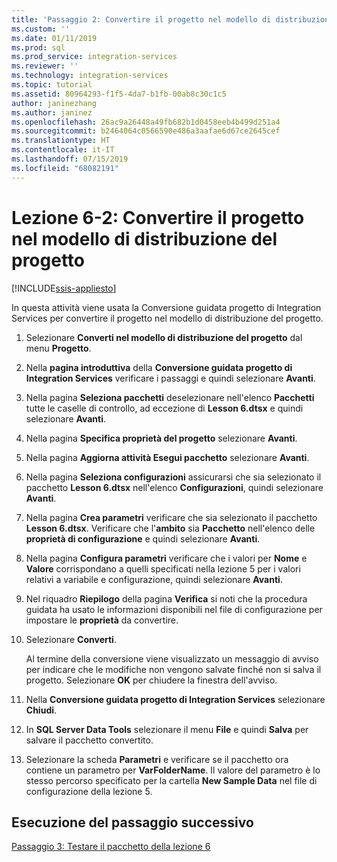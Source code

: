 ```yaml
---
title: 'Passaggio 2: Convertire il progetto nel modello di distribuzione del progetto | Microsoft Docs'
ms.custom: ''
ms.date: 01/11/2019
ms.prod: sql
ms.prod_service: integration-services
ms.reviewer: ''
ms.technology: integration-services
ms.topic: tutorial
ms.assetid: 80964293-f1f5-4da7-b1fb-00ab8c30c1c5
author: janinezhang
ms.author: janinez
ms.openlocfilehash: 26ac9a26448a49fb682b1d0458eeb4b499d251a4
ms.sourcegitcommit: b2464064c0566590e486a3aafae6d67ce2645cef
ms.translationtype: HT
ms.contentlocale: it-IT
ms.lasthandoff: 07/15/2019
ms.locfileid: "68082191"
---
```

# <a name="lesson-6-2-convert-the-project-to-the-project-deployment-model"></a>Lezione 6-2: Convertire il progetto nel modello di distribuzione del progetto

[!INCLUDE[ssis-appliesto](../includes/ssis-appliesto-ssvrpluslinux-asdb-asdw-xxx.md)]



In questa attività viene usata la Conversione guidata progetto di Integration Services per convertire il progetto nel modello di distribuzione del progetto.  
  
1.  Selezionare **Converti nel modello di distribuzione del progetto** dal menu **Progetto**.  
  
2.  Nella **pagina introduttiva** della **Conversione guidata progetto di Integration Services** verificare i passaggi e quindi selezionare **Avanti**.  
  
3.  Nella pagina **Seleziona pacchetti** deselezionare nell'elenco **Pacchetti** tutte le caselle di controllo, ad eccezione di **Lesson 6.dtsx** e quindi selezionare **Avanti**.  
  
4.  Nella pagina **Specifica proprietà del progetto** selezionare **Avanti**.  
  
5.  Nella pagina **Aggiorna attività Esegui pacchetto** selezionare **Avanti**.  
  
6.  Nella pagina **Seleziona configurazioni** assicurarsi che sia selezionato il pacchetto **Lesson 6.dtsx** nell'elenco **Configurazioni**, quindi selezionare **Avanti**.  
  
7.  Nella pagina **Crea parametri** verificare che sia selezionato il pacchetto **Lesson 6.dtsx**.  Verificare che l'**ambito** sia **Pacchetto** nell'elenco delle **proprietà di configurazione** e quindi selezionare **Avanti**.  
  
8.  Nella pagina **Configura parametri** verificare che i valori per **Nome** e **Valore** corrispondano a quelli specificati nella lezione 5 per i valori relativi a variabile e configurazione, quindi selezionare **Avanti**.  
  
9. Nel riquadro **Riepilogo** della pagina **Verifica** si noti che la procedura guidata ha usato le informazioni disponibili nel file di configurazione per impostare le **proprietà** da convertire.  
  
10. Selezionare **Converti**.  
  
    Al termine della conversione viene visualizzato un messaggio di avviso per indicare che le modifiche non vengono salvate finché non si salva il progetto. Selezionare **OK** per chiudere la finestra dell'avviso.  
  
11. Nella **Conversione guidata progetto di Integration Services** selezionare **Chiudi**.  
  
12. In **SQL Server Data Tools** selezionare il menu **File** e quindi **Salva** per salvare il pacchetto convertito.  
  
13. Selezionare la scheda **Parametri** e verificare se il pacchetto ora contiene un parametro per **VarFolderName**. Il valore del parametro è lo stesso percorso specificato per la cartella **New Sample Data** nel file di configurazione della lezione 5.  
  
## <a name="go-to-next-task"></a>Esecuzione del passaggio successivo
[Passaggio 3: Testare il pacchetto della lezione 6](../integration-services/lesson-6-3-testing-the-lesson-6-package.md)  
  
  
  
